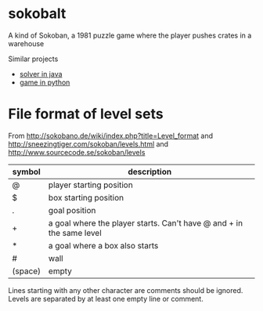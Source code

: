
# sokobalt

A kind of Sokoban, a 1981 puzzle game where the player pushes crates in a warehouse

Similar projects 
- [solver in java](https://github.com/jameshong92/sokoban-solver)
- [game in python](http://inventwithpython.com/blog/2011/06/13/new-game-source-code-star-pusher-sokoban-clone/)



# File format of level sets

From http://sokobano.de/wiki/index.php?title=Level_format
and http://sneezingtiger.com/sokoban/levels.html
and http://www.sourcecode.se/sokoban/levels

|symbol|description|
|---|---|
| @ | player starting position |
| $ | box starting position |
| . | goal position |
| + | a goal where the player starts. Can't have @ and + in the same level |
| * | a goal where a box also starts |
| # | wall |
| (space) | empty |

Lines starting with any other character are comments should be ignored.
Levels are separated by at least one empty line or comment. 
